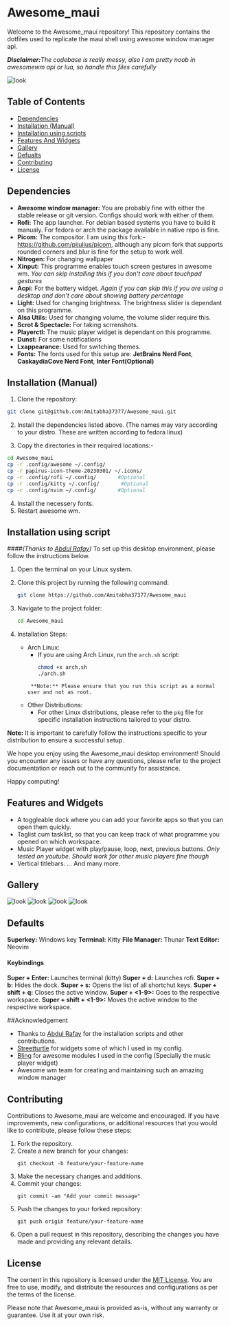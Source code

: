 
# Awesome_maui

Welcome to the Awesome_maui repository! This repository contains the dotfiles used to replicate the maui shell using awesome window manager api. 

**<i>Disclaimer:</i>**<i>The codebase is really messy, also I am pretty noob in awesomewm api or lua, so handle this files carefully</i>

![look](/screen-Shot/main.png)
## Table of Contents
- [Dependencies](#Dependencies)
- [Installation (Manual)](#Installation (Manual))
- [Installation using scripts](#installation-using-script) 
- [Features And Widgets](#features-and-widgets)
- [Gallery](#gallery)
- [Defualts](#defaults)
- [Contributing](#contributing)
- [License](#license)

## Dependencies
- **Awesome window manager:** You are probably fine with either the stable release or git version. Configs should work with either of them.
- **Rofi:** The app launcher. For debian based systems you have to build it manualy. For fedora or arch the package available in native repo is fine.
- **Picom:** The compositor. I am using this fork:-https://github.com/pijulius/picom, although any picom fork that supports rounded corners and blur is fine for the setup to work well.
- **Nitrogen:** For changing wallpaper
- **Xinput:** This programme enables touch screen gestures in awesome wm. <i>You can skip installing this if you don't care about touchpad gestures</i>
- **Acpi:** For the battery widget. <i>Again if you can skip this if you are using a desktop and don't care about showing battery percentage</i>
- **Light:** Used for changing brightness. The brightness slider is dependant on this programme.
- **Alsa Utils:** Used for changing volume, the volume slider require this.
- **Scrot & Spectacle:** For taking scrrenshots.
- **Playerctl:** The music player widget is dependant on this programme.
- **Dunst:** For some notifications
- **Lxappearance:** Used for switching themes.
- **Fonts:** The fonts used for this setup are: **JetBrains Nerd Font**, **CaskaydiaCove Nerd Font**, **Inter Font(Optional)**


## Installation (Manual)

1. Clone the repository:
```bash
git clone git@github.com:Amitabha37377/Awesome_maui.git
```
2. Install the dependencies listed above. (The names may vary according to your distro. These are written according to fedora linux)

3. Copy the directories in their required locations:-
```bash
cd Awesome_maui
cp -r .config/awesome ~/.config/
cp -r papirus-icon-theme-20230301/ ~/.icons/
cp -r .config/rofi ~/.config/       #Optional
cp -r .config/kitty ~/.config/       #Optional
cp -r .config/nvim ~/.config/       #Optional
```
4. Install the necessery fonts.
5. Restart awesome wm.


## Installation using script
####<i>(Thanks to <a href="https://github.com/rafay99-epic">Abdul Rafay</a>)</i>
To set up this desktop environment, please follow the instructions below.

1. Open the terminal on your Linux system.

2. Clone this project by running the following command:
   ```bash
   git clone https://github.com/Amitabha37377/Awesome_maui
   ```

3. Navigate to the project folder:
   ```bash
   cd Awesome_maui
   ```

4. Installation Steps:
   - Arch Linux:
     - If you are using Arch Linux, run the `arch.sh` script:
       ```bash
       chmod +x arch.sh
       ./arch.sh
      ```
       **Note:** Please ensure that you run this script as a normal user and not as root.

   - Other Distributions:
     - For other Linux distributions, please refer to the `pkg` file for specific installation instructions tailored to your distro.

**Note:** It is important to carefully follow the instructions specific to your distribution to ensure a successful setup.

We hope you enjoy using the Awesome_maui desktop environment! Should you encounter any issues or have any questions, please refer to the project documentation or reach out to the community for assistance.

Happy computing!

## Features and Widgets
- A toggleable dock where you can add your favorite apps so that you can open them quickly.
- Taglist cum tasklist, so that you can keep track of what programme you opened on which workspace.
- Music Player widget with play/pause, loop, next, previous buttons. <i>Only tested on youtube. Should work for other music players fine though</i>
- Vertical titlebars.
... And many more.

## Gallery
![look](/screen-Shot/blank.png)
![look](/screen-Shot/main.png)
![look](/screen-Shot/rofi.png)
![look](/screen-Shot/terminals.png)

## Defaults
**Superkey:** Windows key
**Terminal:** Kitty
**File Manager:** Thunar
**Text Editor:** Neovim

#### Keybindings
**Super + Enter:** Launches terminal (kitty)
**Super + d:** Launches rofi.
**Super + b:** Hides the dock.
**Super + s:** Opens the list of all shortchut keys.
**Super + shift + q:** Closes the active window.
**Super + <1-9>:** Goes to the respective workspace.
**Super + shift + <1-9>:** Moves the active window to the respective workspace.

##Acknowledgement
- Thanks to <a href="https://github.com/rafay99-epic">Abdul Rafay</a></i> for the installation scripts and other contributions.
- <a href="https://github.com/streetturtle/awesome-wm-widgets">Streetturtle</a> for widgets some of which I used in my config.
- <a href="https://github.com/BlingCorp/bling">Bling</a> for awesome modules I used in the config (Specially the music player widget)
- Awesome wm team for creating and maintaining such an amazing window manager

## Contributing
Contributions to Awesome_maui are welcome and encouraged. If you have improvements, new configurations, or additional resources that you would like to contribute, please follow these steps:

1. Fork the repository.
2. Create a new branch for your changes:
   ```shell
   git checkout -b feature/your-feature-name
   ```
3. Make the necessary changes and additions.
4. Commit your changes:
   ```shell
   git commit -am "Add your commit message"
   ```
5. Push the changes to your forked repository:
   ```shell
   git push origin feature/your-feature-name
   ```
6. Open a pull request in this repository, describing the changes you have made and providing any relevant details.

## License
The content in this repository is licensed under the [MIT License](/LICENSE). You are free to use, modify, and distribute the resources and configurations as per the terms of the license.

Please note that Awesome_maui is provided as-is, without any warranty or guarantee. Use it at your own risk.




